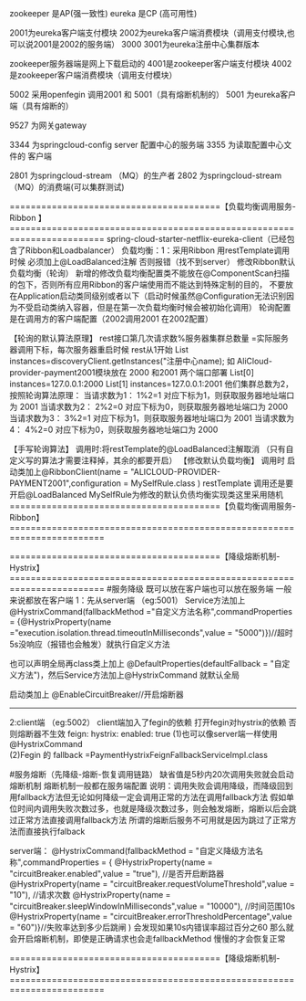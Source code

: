 zookeeper 是AP(强一致性)
eureka 是CP (高可用性)



2001为eureka客户端支付模块
2002为eureka客户端消费模块（调用支付模块,也可以说2001是2002的服务端）
3000 3001为eureka注册中心集群版本



zookeeper服务器端是网上下载启动的
4001是zookeeper客户端支付模块
4002是zookeeper客户端消费模块（调用支付模块）




5002 采用openfegin 调用2001  和 5001（具有熔断机制的）
5001 为eureka客户端（具有熔断的）



9527 为网关gateway


3344 为springcloud-config server 配置中心的服务端
3355 为读取配置中心文件的 客户端


2801 为springcloud-stream （MQ）的生产者
2802 为springcloud-stream （MQ）的消费端(可以集群测试)

========================================【负载均衡调用服务-Ribbon 】========================================================================
spring-cloud-starter-netflix-eureka-client（已经包含了Ribbon和Loadbalancer）
负载均衡：1：采用Ribbon   用restTemplate调用时候 必须加上@LoadBalanced注解  否则报错（找不到server）
修改Ribbon默认负载均衡（轮询）
新增的修改负载均衡配置类不能放在@ComponentScan扫描的包下，否则所有应用Ribbon的客户端使用而不能达到特殊定制的目的，
不要放在Application启动类同级别或者以下（启动时候虽然@Configuration无法识别因为不受启动类纳入容器，但是在第一次负载均衡时候会被初始化调用）
轮询配置是在调用方的客户端配置（2002调用2001   在2002配置）

【轮询的默认算法原理】
rest接口第几次请求数%服务器集群总数量 =实际服务器调用下标，每次服务器重启时候 rest从1开始
List<ServiceInstance>  instances=discoveryClient.getInstances("注册中心name);
如 AliCloud-provider-payment2001模块放在 2000 和2001 两个端口部署
List[0] instances=127.0.0.1:2000  List[1] instances=127.0.0.1:2001
他们集群总数为2，按照轮询算法原理：
当请求数为1： 1%2=1  对应下标为1，则获取服务器地址端口为 2001
当请求数为2： 2%2=0  对应下标为0，则获取服务器地址端口为 2000
当请求数为3： 3%2=1  对应下标为1，则获取服务器地址端口为 2001
当请求数为4： 4%2=0  对应下标为0，则获取服务器地址端口为 2000



【手写轮询算法】
调用时:将restTemplate的@LoadBalanced注解取消 （只有自定义写的算法才需要注释掉，其余的都要开启）
【修改默认负载均衡】
调用时 启动类加上@RibbonClient(name = "ALICLOUD-PROVIDER-PAYMENT2001",configuration = MySelfRule.class )
restTemplate 调用还是要开启@LoadBalanced    MySelfRule为修改的默认负债均衡实现类这里采用随机
========================================【负载均衡调用服务-Ribbon】========================================================================


========================================【降级熔断机制-Hystrix】========================================================================
#服务降级    既可以放在客户端也可以放在服务端   一般来说都放在客户端
1：先从server端 （eg:5001）
Service方法加上 @HystrixCommand(fallbackMethod ="自定义方法名称",commandProperties =
            {@HystrixProperty(name ="execution.isolation.thread.timeoutInMilliseconds",value = "5000")})//超时5s没响应（报错也会触发）就执行自定义方法

也可以声明全局再class类上加上 @DefaultProperties(defaultFallback = "自定义方法")，然后Service方法加上@HystrixCommand 就默认全局

启动类加上 @EnableCircuitBreaker//开启熔断器       

--------------------------------------------------------
2:client端 （eg:5002）     client端加入了fegin的依赖
打开fegin对hystrix的依赖 否则熔断器不生效
feign:
  hystrix:
    enabled: true
(1)也可以像server端一样使用@HystrixCommand   
(2)Fegin 的 fallback =PaymentHystrixFeignFallbackServiceImpl.class


#服务熔断（先降级-熔断-恢复调用链路） 缺省值是5秒内20次调用失败就会启动熔断机制    熔断机制一般都在服务端配置
说明：调用失败会调用降级，而降级回到用fallback方法但无论如何降级一定会调用正常的方法在调用fallback方法
假如单位时间内调用失败次数过多，也就是降级次数过多，则会触发熔断，熔断以后会跳过正常方法直接调用fallback方法
所谓的熔断后服务不可用就是因为跳过了正常方法而直接执行falback



server端：
    @HystrixCommand(fallbackMethod = "自定义降级方法名称",commandProperties = {
            @HystrixProperty(name = "circuitBreaker.enabled",value = "true"),  //是否开启断路器
            @HystrixProperty(name = "circuitBreaker.requestVolumeThreshold",value = "10"),   //请求次数
            @HystrixProperty(name = "circuitBreaker.sleepWindowInMilliseconds",value = "10000"),  //时间范围10s
            @HystrixProperty(name = "circuitBreaker.errorThresholdPercentage",value = "60")}//失败率达到多少后跳闸
    )
会发现如果10s内错误率超过百分之60  那么就会开启熔断机制，即使是正确请求也会走fallbackMethod   慢慢的才会恢复正常
            



========================================【降级熔断机制-Hystrix】========================================================================
